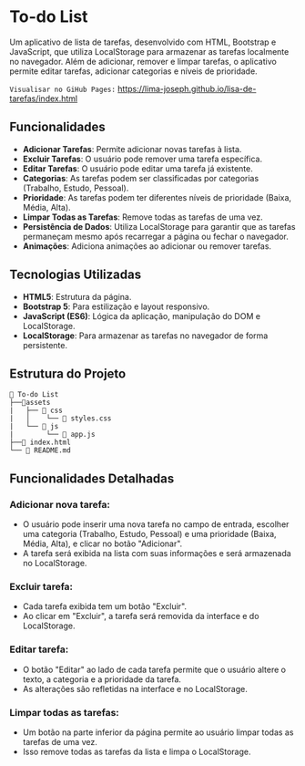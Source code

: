 # To-do List

Um aplicativo de lista de tarefas, desenvolvido com HTML, Bootstrap e JavaScript, que utiliza LocalStorage para armazenar as tarefas localmente no navegador. Além de adicionar, remover e limpar tarefas, o aplicativo permite editar tarefas, adicionar categorias e níveis de prioridade.

`Visualisar no GiHub Pages:` https://lima-joseph.github.io/lisa-de-tarefas/index.html

## Funcionalidades

- **Adicionar Tarefas**: Permite adicionar novas tarefas à lista.
- **Excluir Tarefas**: O usuário pode remover uma tarefa específica.
- **Editar Tarefas**: O usuário pode editar uma tarefa já existente.
- **Categorias**: As tarefas podem ser classificadas por categorias (Trabalho, Estudo, Pessoal).
- **Prioridade**: As tarefas podem ter diferentes níveis de prioridade (Baixa, Média, Alta).
- **Limpar Todas as Tarefas**: Remove todas as tarefas de uma vez.
- **Persistência de Dados**: Utiliza LocalStorage para garantir que as tarefas permaneçam mesmo após recarregar a página ou fechar o navegador.
- **Animações**: Adiciona animações ao adicionar ou remover tarefas.

## Tecnologias Utilizadas

- **HTML5**: Estrutura da página.
- **Bootstrap 5**: Para estilização e layout responsivo.
- **JavaScript (ES6)**: Lógica da aplicação, manipulação do DOM e LocalStorage.
- **LocalStorage**: Para armazenar as tarefas no navegador de forma persistente.

## Estrutura do Projeto
```
📁 To-do List
├──📁assets
|   ├── 📁 css
|   │    └── 📄 styles.css
|   └── 📁 js
|        └── 📄 app.js
├──📄 index.html
└── 📄 README.md
```

## Funcionalidades Detalhadas
### Adicionar nova tarefa:
- O usuário pode inserir uma nova tarefa no campo de entrada, escolher uma categoria (Trabalho, Estudo, Pessoal) e uma prioridade (Baixa, Média, Alta), e clicar no botão "Adicionar".
- A tarefa será exibida na lista com suas informações e será armazenada no LocalStorage.
### Excluir tarefa:
- Cada tarefa exibida tem um botão "Excluir".
- Ao clicar em "Excluir", a tarefa será removida da interface e do LocalStorage.
### Editar tarefa:
- O botão "Editar" ao lado de cada tarefa permite que o usuário altere o texto, a categoria e a prioridade da tarefa.
- As alterações são refletidas na interface e no LocalStorage.
### Limpar todas as tarefas:
- Um botão na parte inferior da página permite ao usuário limpar todas as tarefas de uma vez.
- Isso remove todas as tarefas da lista e limpa o LocalStorage.
